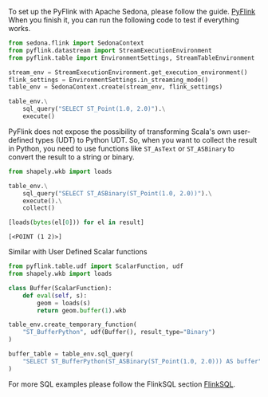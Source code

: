 <!--
 Licensed to the Apache Software Foundation (ASF) under one
 or more contributor license agreements.  See the NOTICE file
 distributed with this work for additional information
 regarding copyright ownership.  The ASF licenses this file
 to you under the Apache License, Version 2.0 (the
 "License"); you may not use this file except in compliance
 with the License.  You may obtain a copy of the License at

   http://www.apache.org/licenses/LICENSE-2.0

 Unless required by applicable law or agreed to in writing,
 software distributed under the License is distributed on an
 "AS IS" BASIS, WITHOUT WARRANTIES OR CONDITIONS OF ANY
 KIND, either express or implied.  See the License for the
 specific language governing permissions and limitations
 under the License.
 -->

To set up the PyFlink with Apache Sedona, please follow the guide. [PyFlink](../../setup/flink/install-python.md)
When you finish it, you can run the following code to test if everything works.
```python
from sedona.flink import SedonaContext
from pyflink.datastream import StreamExecutionEnvironment
from pyflink.table import EnvironmentSettings, StreamTableEnvironment

stream_env = StreamExecutionEnvironment.get_execution_environment()
flink_settings = EnvironmentSettings.in_streaming_mode()
table_env = SedonaContext.create(stream_env, flink_settings)

table_env.\
    sql_query("SELECT ST_Point(1.0, 2.0)").\
    execute()
```

PyFlink does not expose the possibility of transforming Scala's own user-defined types (UDT) to Python UDT.
So, when you want to collect the result in Python, you need to use functions
like `ST_AsText` or `ST_ASBinary` to convert the result to a string or binary.

```python
from shapely.wkb import loads

table_env.\
    sql_query("SELECT ST_ASBinary(ST_Point(1.0, 2.0))").\
    execute().\
    collect()

[loads(bytes(el[0])) for el in result]
```
```
[<POINT (1 2)>]
```

Similar with User Defined Scalar functions

```python
from pyflink.table.udf import ScalarFunction, udf
from shapely.wkb import loads

class Buffer(ScalarFunction):
    def eval(self, s):
        geom = loads(s)
        return geom.buffer(1).wkb

table_env.create_temporary_function(
    "ST_BufferPython", udf(Buffer(), result_type="Binary")
)

buffer_table = table_env.sql_query(
    "SELECT ST_BufferPython(ST_ASBinary(ST_Point(1.0, 2.0))) AS buffer"
)
```

For more SQL examples please follow the FlinkSQL section [FlinkSQL](sql.md).
